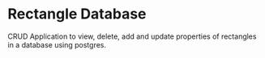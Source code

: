 # Rectangle Database
CRUD Application to view, delete, add and update properties of rectangles in a database using postgres.

